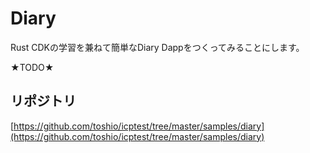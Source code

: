 # Diary

Rust CDKの学習を兼ねて簡単なDiary Dappをつくってみることにします。

★TODO★

## リポジトリ

[https://github.com/toshio/icptest/tree/master/samples/diary](https://github.com/toshio/icptest/tree/master/samples/diary)
